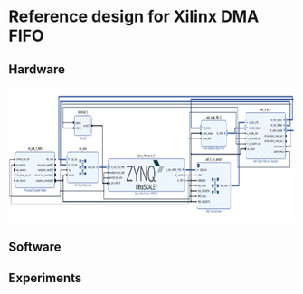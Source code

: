 # Reference design for Xilinx DMA FIFO

## Hardware

<img src="https://github.com/wincle626/ZCU106_DMA_REF_DESIGN/blob/main/figures/fifo_blockdiagram.png" alt="fifoblockdiagram"
	title="FIFO block diagram" width="720" height="240" />

## Software

## Experiments
